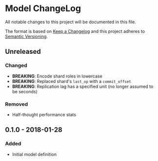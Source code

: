 # Model ChangeLog
All notable changes to this project will be documented in this file.

The format is based on [Keep a Changelog](http://keepachangelog.com/en/1.0.0/)
and this project adheres to [Semantic Versioning](http://semver.org/spec/v2.0.0.html).

## Unreleased
### Changed
- **BREAKING**: Encode shard roles in lowercase
- **BREAKING**: Replaced shard's `last_op` with a `commit_offset`
- **BREAKING**: Replication lag has a specified unit (no longer assumed to be seconds)

### Removed
- Half-thought performance stats

## 0.1.0 - 2018-01-28
### Added
- Initial model definition

